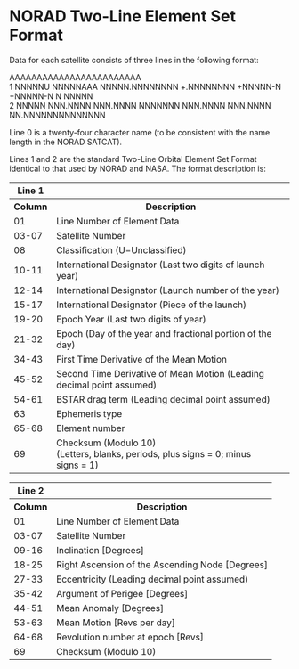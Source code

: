 # NORAD Two-Line Element Set Format

Data for each satellite consists of three lines in the following format:

AAAAAAAAAAAAAAAAAAAAAAAA  
1 NNNNNU NNNNNAAA NNNNN.NNNNNNNN +.NNNNNNNN +NNNNN-N +NNNNN-N N NNNNN  
2 NNNNN NNN.NNNN NNN.NNNN NNNNNNN NNN.NNNN NNN.NNNN NN.NNNNNNNNNNNNNN

Line 0 is a twenty-four character name (to be consistent with the name length in the NORAD SATCAT).

Lines 1 and 2 are the standard Two-Line Orbital Element Set Format identical to that used by NORAD and NASA. The format description is:


<table>
  <tbody><tr >
    <th>Line 1</th>
  </tr>
  <tr>
    <th>Column</th>
    <th>Description</th>
  </tr>
  <tr>
    <td>01</td>
    <td>Line Number of Element Data</td>
  </tr>
  <tr>
    <td>03-07</td>
    <td>Satellite Number</td>
  </tr>
  <tr>
    <td>08</td>
    <td>Classification (U=Unclassified)</td>
  </tr>
  <tr>
    <td>10-11</td>
    <td>International Designator (Last two digits of launch year)</td>
  </tr>
  <tr>
    <td>12-14</td>
    <td>International Designator (Launch number of the year)</td>
  </tr>
  <tr>
    <td>15-17</td>
    <td>International Designator (Piece of the launch)</td>
  </tr>
  <tr>
    <td>19-20</td>
    <td>Epoch Year (Last two digits of year)</td>
  </tr>
  <tr>
    <td>21-32</td>
    <td>Epoch (Day of the year and fractional portion of the day)</td>
  </tr>
  <tr>
    <td>34-43</td>
    <td>First Time Derivative of the Mean Motion</td>
  </tr>
  <tr>
    <td>45-52</td>
    <td>Second Time Derivative of Mean Motion (Leading decimal point assumed)</td>
  </tr>
  <tr>
    <td>54-61</td>
    <td>BSTAR drag term (Leading decimal point assumed)</td>
  </tr>
  <tr>
    <td>63</td>
    <td>Ephemeris type</td>
  </tr>
  <tr>
    <td>65-68</td>
    <td>Element number</td>
  </tr>
  <tr>
    <td>69</td>
    <td>Checksum (Modulo 10)<br>
    (Letters, blanks, periods, plus signs&nbsp;=&nbsp;0; minus signs&nbsp;=&nbsp;1)</td>
  </tr>
</tbody>
</table>

<table>
  <tbody>
  <tr>
    <th>Line 2</th>
  </tr>
  <tr>
    <th>Column</th>
    <th>Description</th>
  </tr>
  <tr>
    <td>01</td>
    <td>Line Number of Element Data</td>
  </tr>
  <tr>
    <td>03-07</td>
    <td>Satellite Number</td>
  </tr>
  <tr>
    <td>09-16</td>
    <td>Inclination [Degrees]</td>
  </tr>
  <tr>
    <td>18-25</td>
    <td>Right Ascension of the Ascending Node [Degrees]</td>
  </tr>
  <tr>
    <td>27-33</td>
    <td>Eccentricity (Leading decimal point assumed)</td>
  </tr>
  <tr>
    <td>35-42</td>
    <td>Argument of Perigee [Degrees]</td>
  </tr>
  <tr>
    <td>44-51</td>
    <td>Mean Anomaly [Degrees]</td>
  </tr>
  <tr>
    <td>53-63</td>
    <td>Mean Motion [Revs per day]</td>
  </tr>
  <tr>
    <td>64-68</td>
    <td>Revolution number at epoch [Revs]</td>
  </tr>
  <tr>
    <td>69</td>
    <td>Checksum (Modulo 10)</td>
  </tr>
</tbody></table>